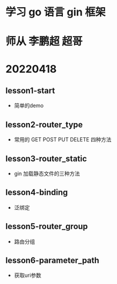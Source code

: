 # 学习 go 语言 gin 框架
# 师从 李鹏超 超哥
# 20220418
## lesson1-start
- 简单的demo
## lesson2-router_type
- 常用的 GET POST PUT DELETE 四种方法
## lesson3-router_static
- gin 加载静态文件的三种方法
## lesson4-binding
- 泛绑定
## lesson5-router_group
- 路由分组
## lesson6-parameter_path
- 获取uri参数